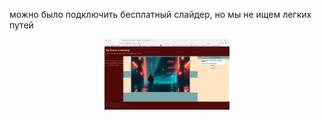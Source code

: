 можно было подключить бесплатный слайдер, но мы не ищем легких путей

<p align="center">
 <img width="200px" src="Снимок экрана (3).png" alt="qr"/>
</p>
